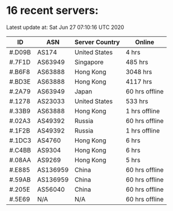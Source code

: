 # 16 recent servers:

Latest update at: Sat Jun 27 07:10:16 UTC 2020

| ID | ASN | Server Country | Online |
| -- | --- | -------------- | ------ |
| #.D09B | AS174 | United States | 4 hrs |
| #.7F1D | AS63949 | Singapore | 485 hrs |
| #.B6F8 | AS63888 | Hong Kong | 3048 hrs |
| #.BD3E | AS63888 | Hong Kong | 4117 hrs |
| #.2A79 | AS63949 | Japan | 60 hrs offline |
| #.1278 | AS23033 | United States | 533 hrs |
| #.33B9 | AS63888 | Hong Kong | 1 hrs offline |
| #.02A3 | AS49392 | Russia | 60 hrs offline |
| #.1F2B | AS49392 | Russia | 1 hrs offline |
| #.1DC3 | AS4760 | Hong Kong | 6 hrs |
| #.C4BB | AS9304 | Hong Kong | 6 hrs |
| #.08AA | AS9269 | Hong Kong | 5 hrs |
| #.E885 | AS136959 | China | 60 hrs offline |
| #.59AB | AS136959 | China | 60 hrs offline |
| #.205E | AS56040 | China | 60 hrs offline |
| #.5E69 | N/A | N/A | 60 hrs offline |

